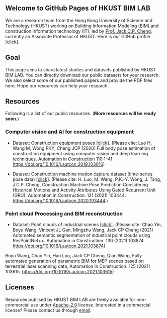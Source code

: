 ## Welcome to GitHub Pages of HKUST BIM LAB

We are a research team from the Hong Kong University of Science and Technology (HKUST) working on Building Information Modeling (BIM) and construction information technology (IT), led by [Prof. Jack C.P. Cheng](https://facultyprofiles.ust.hk/profiles.php?profile=jack-chin-pang-cheng-cejcheng), currently an Associate Professor of HKUST. Here is our GitHub profile [[click](https://github.com/hkustbimlab)]. 


## Goal
This page aims to share latest studies and datasets published by HKUST BIM LAB. You can directly download our public datasets for your research. We also select some of our published papers and provide the PDF files here. Hope our resources can help your research.

## Resources
Following is a list of our public resources. (**More resources will be ready soon.**)

### Computer vision and AI for construction equipment
* Dataset: Construction equipment poses [[click]](https://hkustconnect-my.sharepoint.com/:f:/g/personal/hluoaf_connect_ust_hk/EmiZELaKKoZMqgHO3k_2a68BFWu_gq9Z9MZWX5u0cQE1nw?e=6xsOLB).
(Please cite: Luo H, Wang M, Wong PKY, Cheng JCP (2020) Full body pose estimation of construction equipment using computer vision and deep learning techniques. Automation in Construction 110:1–41. https://doi.org/10.1016/j.autcon.2019.103016)

* Dataset: Construction machine motion capture dataset (time-series pose data) [[click]](https://hkustconnect-my.sharepoint.com/:f:/g/personal/hluoaf_connect_ust_hk/EubIMHcDvFRKrpMOx7nubaIBW28tUbjx9OuY1Y-etIqj9g?e=PRCpTu).
(Please cite: H. Luo, M. Wang, P.K.-Y. Wong, J. Tang, J.C.P. Cheng, Construction Machine Pose Prediction Considering Historical Motions and Activity Attributes Using Gated Recurrent Unit (GRU), Automation in Construction. 121 (2021) 103444. https://doi.org/10.1016/j.autcon.2020.103444.)


### Point cloud Processing and BIM reconstruction
* Dataset: Point clouds of industrial scenes [[click]](https://1drv.ms/u/s!AowWVUsydD72gYZKV1056JT5DDjoog?e=pbelin).
(Please cite:
Chao Yin, Boyu Wang, Vincent JL Gan, Mingzhu Wang, Jack CP Cheng (2021) Automated semantic segmentation of industrial point clouds using ResPointNet++. Automation in Construction. 130 (2021) 103874. https://doi.org/10.1016/j.autcon.2021.103874)

Boyu Wang, Chao Yin, Han Luo, Jack CP Cheng, Qian Wang, Fully automated generation of parametric BIM for MEP scenes based on terrestrial laser scanning data, Automation in Construction. 125 (2021) 103615. https://doi.org/10.1016/j.autcon.2021.103615)

## Licenses
Resources publised by HKUST BIM LAB are freely available for non-commercial use under [Apache-2.0](link) license. Interested in a commercial license? Please contact us through [email](mailto:hkustbim@gmail.com).
